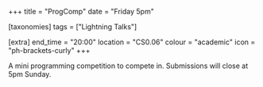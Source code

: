 +++
title = "ProgComp"
date = "Friday 5pm"

[taxonomies]
tags = ["Lightning Talks"]

[extra]
end_time = "20:00"
location = "CS0.06"
colour = "academic"
icon = "ph-brackets-curly"
+++

A mini programming competition to compete in. Submissions will close at 5pm Sunday.
